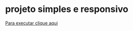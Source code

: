 # projeto simples e responsivo


<a href="https://jeffersondonascimento.github.io/projeto-simples-e-responsivo/re4-puzzles" target="_blank">Para executar clique aqui</a>

 
